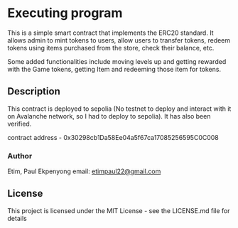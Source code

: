 # Executing program
This is a simple smart contract that implements the ERC20 standard. It allows admin to mint tokens to users, allow users to transfer tokens, redeem tokens using items purchased from the store, check their balance, etc.

Some added functionalities include moving levels up and getting rewarded with the Game tokens, getting Item and redeeming those item for tokens.

## Description

This contract is deployed to sepolia (No testnet to deploy and interact with it on Avalanche network, so I had to deploy to sepolia). It has also been verified.

contract address - 0x30298cb1Da58Ee04a5f67ca17085256595C0C008

### Author

Etim, Paul Ekpenyong 
email: etimpaul22@gmail.com


## License

This project is licensed under the MIT License - see the LICENSE.md file for details
